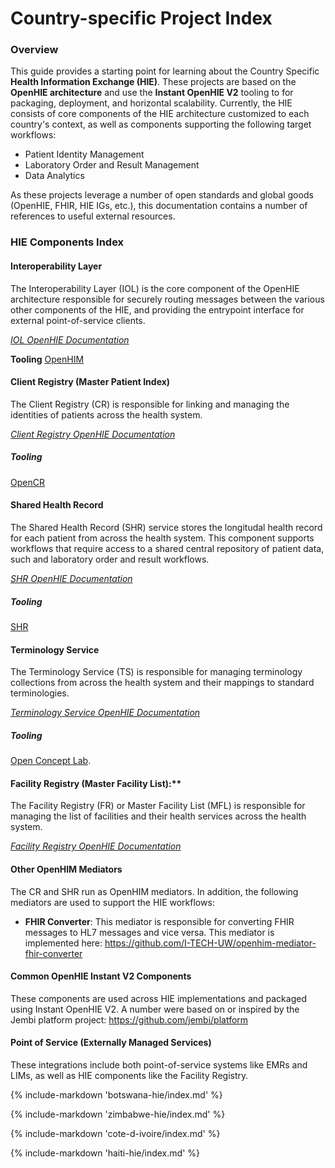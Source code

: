 # Country-specific Project Index

### Overview
This guide provides a starting point for learning about the Country Specific **Health Information Exchange (HIE)**. These projects are based on the **OpenHIE architecture** and use the **Instant OpenHIE V2** tooling to for packaging, deployment, and horizontal scalability. Currently, the HIE consists of core components of the HIE architecture customized to each country's context, as well as components supporting the following target workflows: 
- Patient Identity Management 
- Laboratory Order and Result Management
- Data Analytics

As these projects leverage a number of open standards and global goods (OpenHIE, FHIR, HIE IGs, etc.), this documentation contains a number of references to useful external resources.

### HIE Components Index

#### Interoperability Layer
The Interoperability Layer (IOL) is the core component of the OpenHIE architecture responsible for securely routing messages between the various other components of the HIE, and providing the entrypoint interface for external point-of-service clients.

*[IOL OpenHIE Documentation](https://guides.ohie.org/arch-spec/openhie-component-specifications-1/openhie-interoperability-layer-iol)*

**Tooling**
[OpenHIM](https://openhim.org/)

#### Client Registry (Master Patient Index)
The Client Registry (CR) is responsible for linking and managing the identities of patients across the health system.

*[Client Registry OpenHIE Documentation](https://guides.ohie.org/arch-spec/openhie-component-specifications-1/client-registry)*

##### Tooling
[OpenCR](https://github.com/intrahealth/client-registry)

#### Shared Health Record 
The Shared Health Record (SHR) service stores the longitudal health record for each patient from across the health system. This component supports workflows that require access to a shared central repository of patient data, such and laboratory order and result workflows.

*[SHR OpenHIE Documentation](https://guides.ohie.org/arch-spec/openhie-component-specifications-1/openhie-shared-health-record-shr)*

##### Tooling
[SHR](https://github.com/i-tech-uw/shared-health-record)

#### Terminology Service
The Terminology Service (TS) is responsible for managing terminology collections from across the health system and their mappings to standard terminologies. 

*[Terminology Service OpenHIE Documentation](https://guides.ohie.org/arch-spec/openhie-component-specifications-1/openhie-terminology-service-ts)*

##### Tooling
[Open Concept Lab](https://openconceptlab.org/). 

#### Facility Registry (Master Facility List):** 
The Facility Registry (FR) or Master Facility List (MFL) is responsible for managing the list of facilities and their health services across the health system. 

*[Facility Registry OpenHIE Documentation](https://guides.ohie.org/arch-spec/openhie-component-specifications-1/openhie-facility-registry-fr)* 

#### Other OpenHIM Mediators 
The CR and SHR run as OpenHIM mediators. In addition, the following mediators are used to support the HIE workflows:

- **FHIR Converter**: This mediator is responsible for converting FHIR messages to HL7 messages and vice versa. This mediator is implemented here: https://github.com/I-TECH-UW/openhim-mediator-fhir-converter

#### Common OpenHIE Instant V2 Components
These components are used across HIE implementations and packaged using Instant OpenHIE V2. A number were based on or inspired by the Jembi platform project: https://github.com/jembi/platform

#### Point of Service (Externally Managed Services)
These integrations include both point-of-service systems like EMRs and LIMs, as well as HIE components like the Facility Registry. 


{% include-markdown 'botswana-hie/index.md' %}

{% include-markdown 'zimbabwe-hie/index.md' %}

{% include-markdown 'cote-d-ivoire/index.md' %}

{% include-markdown 'haiti-hie/index.md' %}